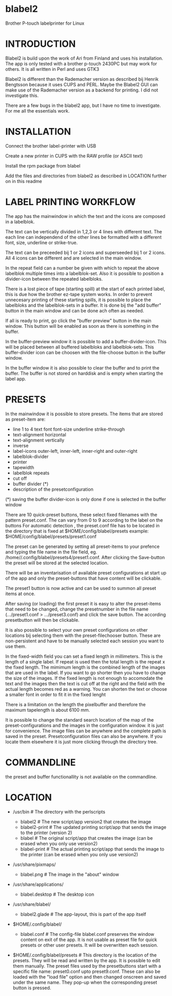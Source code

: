 # blabel2
Brother P-touch labelprinter for Linux

# INTRODUCTION
Blabel2 is build upon the work of Ari from Finland and uses his installation.
The app is only tested with a brother p-touch 2430PC but may work for others.
It is all written in Perl and uses GTK3

Blabel2 is different than the Rademacher version as described bij Henrik Bengtsson because it uses CUPS and PERL.
Maybe the Blabel2 GUI can make use of the Rademacher version as a backend for printing. I did not investigate this.

There are a few bugs in the blabel2 app, but I have no time to investigate. For me all the essentials work.

# INSTALLATION
Connect the brother label-printer with USB

Create a new printer in CUPS with the RAW profile (or ASCII text)

Install the rpm package from blabel

Add the files and directories from blabel2 as described in LOCATION further on in this readme


# LABEL PRINTING WORKFLOW
The app has the mainwindow in which the text and the icons are composed in a labelblok. 

The text can be vertically divided in 1,2,3 or 4 lines with different text.
The each line can independend of the other lines be formatted with a different font, size, underline or strike-true.

The text can be preceeded bij 1 or 2 icons and superseeded bij 1 or 2 icons.
All 4 icons can be different and are selected in the main window.

In the repeat field can a number be given with which to repeat the above labelblok multiple times into a labelblok-set.
Also it is possible to position a divider-icon between the repeated labelbloks.

There is a lost piece of tape (starting spill) at the start of each printed label, this is due how the brother ez-tape system works.
In order to prevent unnecesary printing of these starting spills, it is possible to place the labelbloks and the labelblok-sets in a buffer.
It is done bij the "add buffer" button in the main window and can be done ach often as needed.

If all is ready to print, go click the "buffer preview" button in the main window. This button will be enabled as soon as there is something in the buffer.

In the buffer-preview window it is possible to add a buffer-divider-icon. This will be placed between all buffered labelbloks and labelblok-sets.
This buffer-divider icon can be choosen with the file-choose button in the buffer window.

In the buffer window it is also possible to clear the buffer and to print the buffer.
The buffer is not stored on harddisk and is empty when starting the label app.


# PRESETS
In the mainwindow it is possible to store presets. The items that are stored as preset-item are:
- line 1 to 4
  text
  font
  font-size
  underline
  strike-through
- text-alignment horizontal
- text-alignment vertically
- inverse
- label-icons outer-left, inner-left, inner-right and outer-right
- labelblok-divider
- printer
- tapewidth
- labelblok repeats
- cut off
- buffer divider (*)
- description of the presetconfiguration

(*) saving the buffer divider-icon is only done if one is selected in the buffer window

There are 10 quick-preset buttons, these select fixed filenames with the pattern preset<x>.conf.
The <x> can vary from 0 to 9 according to the label on the buttons
For automatic detection , the preset<x>.conf file has to be located in the directory that is fixed at $HOME/config/blabel/presets
example: $HOME/config/blabel/presets/preset1.conf

The preset can be generated by setting all preset-items to your prefence and typing the file name in the file field, eg. /home/<username>/.config/blabel/presets4/preset1.conf. After clicking the Save-button the preset will be stored at the selected location.

There will be an inventarisation of available preset configurations at start up of the app and only the preset-buttons that have content will be clickable.

The preset1 button is now active and can be used to summon all preset items at once.

After saving (or loading) the first preset it is easy to alter the preset-items that need to be changed, change the presetnumber in the file name (.../preset1.conf > .../preset3.conf) and click the save button. The according presetbutton will then be clickable.

It is also possible to select your own preset configurations on other locations bij selecting them with the preset-filechooser button. These are non-persistent and have to be manually selected each session you want to use them.


In the fixed-width field you can set a fixed length in millimeters. This is the length of a single label. If repeat is used then the total length is the repeat x the fixed length.
The mimimum length is the combined length of the images that are used in the label. If you want to go shorter then you have to change the size of the images.
If the fixed length is not enough to accomodate the text and the images then the text is cut off at the right and the field with the actual length becomes red as a warning.
You can shorten the text or choose a smaller font in order to fit it in the fixed lenght


There is a limitation on the length the pixelbuffer and therefore the maximum tapelength is about 6100 mm.

It is possible to change the standard search location of the map of the preset-configurations and the images in the configuration window. it is just for convenience.
The image files can be anywhere and the complete path is saved in the preset.
Presetconfiguration files can also be anywhere. If you locate them elsewhere it is just more clicking through the directory tree.


# COMMANDLINE
the preset and buffer functionallity is not available on the commandline. 

# LOCATION
- /usr/bin        # The directory with the perlscripts 
  - blabel2         # The new script/app version2 that creates the image
  - blabel2-print   # The updated printing script/app that sends the image to the printer (version 2)
  - blabel          # The original script/app that creates the image (can be erased when you only use version2)
  - blabel-print    # The actual printing script/app that sends the image to the printer (can be erased when you only use version2)
  
- /usr/share/pixmaps/  
  - blabel.png      # The image in the "about" window
  
- /usr/share/applications/  
  - blabel.desktop  # The desktop icon

- /usr/share/blabel/
  - blabel2.glade   # The app-layout, this is part of the app itself
  
- $HOME/.config/blabel/
  - blabel.conf     # The config-file blabel.conf preserves the window content on exit of the app. It is not usable as preset file for quick presets or other user presets. It will be overwritten each session.

- $HOME/.config/blabel/presets   # This directory is the location of the presets. They will be read and written by the app. It is possible to edit them manually.
  The preset files used by the presetbuttons start with a specific file name: preset0.conf upto preset9.conf. These can also be loaded with the "load file" option and then changed onscreen and saved under the same name. They pop-up when the corresponding preset button is pressed.

